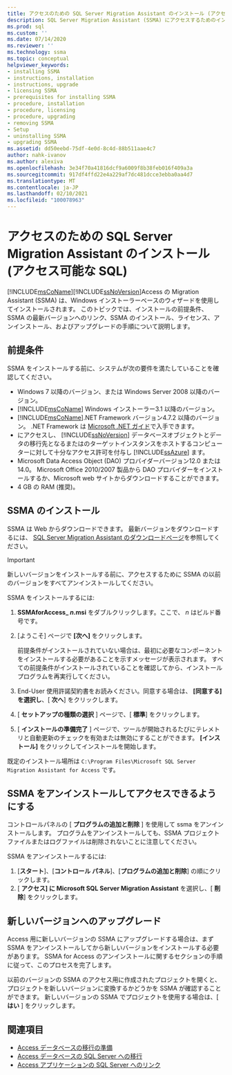 ```yaml
---
title: アクセスのための SQL Server Migration Assistant のインストール (アクセス可能な SQL) |Microsoft Docs
description: SQL Server Migration Assistant (SSMA) にアクセスするためのインストールの前提条件と、インストール、ライセンス、アップグレード、およびアンインストールの方法について説明します。
ms.prod: sql
ms.custom: ''
ms.date: 07/14/2020
ms.reviewer: ''
ms.technology: ssma
ms.topic: conceptual
helpviewer_keywords:
- installing SSMA
- instructions, installation
- instructions, upgrade
- licensing SSMA
- prerequisites for installing SSMA
- procedure, installation
- procedure, licensing
- procedure, upgrading
- removing SSMA
- Setup
- uninstalling SSMA
- upgrading SSMA
ms.assetid: dd50eebd-75df-4e0d-8c4d-88b511aae4c7
author: nahk-ivanov
ms.author: alexiva
ms.openlocfilehash: 3e34f70a41816dcf9a6009f8b38feb016f409a3a
ms.sourcegitcommit: 917df4ffd22e4a229af7dc481dcce3ebba0aa4d7
ms.translationtype: MT
ms.contentlocale: ja-JP
ms.lasthandoff: 02/10/2021
ms.locfileid: "100078963"
---
```

# <a name="installing-sql-server-migration-assistant-for-access-accesstosql"></a>アクセスのための SQL Server Migration Assistant のインストール (アクセス可能な SQL)

[!INCLUDE[msCoName](../../includes/msconame_md.md)][!INCLUDE[ssNoVersion](../../includes/ssnoversion-md.md)]Access の Migration Assistant (SSMA) は、Windows インストーラーベースのウィザードを使用してインストールされます。 このトピックでは、インストールの前提条件、SSMA の最新バージョンへのリンク、SSMA のインストール、ライセンス、アンインストール、およびアップグレードの手順について説明します。

## <a name="prerequisites"></a>前提条件

SSMA をインストールする前に、システムが次の要件を満たしていることを確認してください。

- Windows 7 以降のバージョン、または Windows Server 2008 以降のバージョン。
- [!INCLUDE[msCoName](../../includes/msconame_md.md)] Windows インストーラー3.1 以降のバージョン。
- [!INCLUDE[msCoName](../../includes/msconame_md.md)].NET Framework バージョン4.7.2 以降のバージョン。 .NET Framework は [Microsoft .NET ガイド](/dotnet/framework/)で入手できます。
- にアクセスし、 [!INCLUDE[ssNoVersion](../../includes/ssnoversion-md.md)] データベースオブジェクトとデータの移行先となるまたはのターゲットインスタンスをホストするコンピューターに対して十分なアクセス許可を付与し [!INCLUDE[ssAzure](../../includes/ssazure_md.md)] ます。
- Microsoft Data Access Object (DAO) プロバイダーバージョン12.0 または14.0。 Microsoft Office 2010/2007 製品から DAO プロバイダーをインストールするか、Microsoft web サイトからダウンロードすることができます。
- 4 GB の RAM (推奨)。

## <a name="installing-ssma"></a>SSMA のインストール

SSMA は Web からダウンロードできます。 最新バージョンをダウンロードするには、 [SQL Server Migration Assistant のダウンロードページ](https://aka.ms/ssmaforaccess)を参照してください。

> [!IMPORTANT]
> 新しいバージョンをインストールする前に、アクセスするために SSMA の以前のバージョンをすべてアンインストールしてください。

SSMA をインストールするには:
  
1. **SSMAforAccess_ *n*.msi** をダブルクリックします。ここで、 *n* はビルド番号です。
2. [ようこそ] ページで **[次へ]** をクリックします。

   前提条件がインストールされていない場合は、最初に必要なコンポーネントをインストールする必要があることを示すメッセージが表示されます。 すべての前提条件がインストールされていることを確認してから、インストールプログラムを再実行してください。

3. End-User 使用許諾契約書をお読みください。同意する場合は、 **[同意する] を選択し**、[ **次へ**] をクリックします。
4. [ **セットアップの種類の選択** ] ページで、[ **標準**] をクリックします。
5. [ **インストールの準備完了** ] ページで、ツールが開始されるたびにテレメトリと自動更新のチェックを有効または無効にすることができます。 **[インストール]** をクリックしてインストールを開始します。
  
既定のインストール場所は `C:\Program Files\Microsoft SQL Server Migration Assistant for Access` です。

## <a name="uninstalling-ssma-for-access"></a>SSMA をアンインストールしてアクセスできるようにする

コントロールパネルの [ **プログラムの追加と削除** ] を使用して ssma をアンインストールします。 プログラムをアンインストールしても、SSMA プロジェクトファイルまたはログファイルは削除されないことに注意してください。

SSMA をアンインストールするには:

1. [**スタート**]、[**コントロール パネル**]、[**プログラムの追加と削除**] の順にクリックします。
2. [ **アクセス] に Microsoft SQL Server Migration Assistant** を選択し、[ **削除**] をクリックします。

## <a name="upgrading-to-a-later-version"></a>新しいバージョンへのアップグレード

Access 用に新しいバージョンの SSMA にアップグレードする場合は、まず SSMA をアンインストールしてから新しいバージョンをインストールする必要があります。 SSMA for Access のアンインストールに関するセクションの手順に従って、このプロセスを完了します。

以前のバージョンの SSMA のアクセス用に作成されたプロジェクトを開くと、プロジェクトを新しいバージョンに変換するかどうかを SSMA が確認することができます。 新しいバージョンの SSMA でプロジェクトを使用する場合は、[ **はい** ] をクリックします。

## <a name="see-also"></a>関連項目

- [Access データベースの移行の準備](preparing-access-databases-for-migration-accesstosql.md)
- [Access データベースの SQL Server への移行](migrating-access-databases-to-sql-server-azure-sql-db-accesstosql.md)
- [Access アプリケーションの SQL Server へのリンク](linking-access-applications-to-sql-server-azure-sql-db-accesstosql.md)